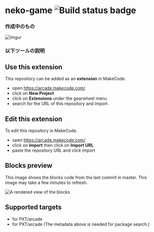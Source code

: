 # neko-game ![Build status badge](https://github.com/andou666/neko-game/workflows/MakeCode/badge.svg)

### 作成中のもの
![Imgur](https://i.imgur.com/eRiptye.png)


### 以下ツールの説明

## Use this extension

This repository can be added as an **extension** in MakeCode.

* open https://arcade.makecode.com/
* click on **New Project**
* click on **Extensions** under the gearwheel menu
* search for the URL of this repository and import

## Edit this extension

To edit this repository in MakeCode.

* open https://arcade.makecode.com/
* click on **Import** then click on **Import URL**
* paste the repository URL and click import

## Blocks preview

This image shows the blocks code from the last commit in master.
This image may take a few minutes to refresh.

![A rendered view of the blocks](https://github.com/andou666/neko-game/raw/master/.makecode/blocks.png)

## Supported targets

* for PXT/arcade
* for PXT/arcade
(The metadata above is needed for package search.)

